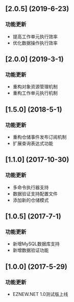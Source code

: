 <a name="2.0.5"></a>
## [2.0.5] (2019-6-23)

### 功能更新

* 提高工作单元执行效率
* 优化数据操作执行效率

<a name="2.0.0"></a>
## [2.0.0] (2019-3-1)

### 功能更新

* 重构对象资源管理机制
* 重构工作单元执行机制

<a name="1.5.0"></a>
## [1.5.0] (2018-5-1)

### 功能更新

* 重构仓储事件发布订阅机制
* 扩展查询表达式功能

<a name="1.1.0"></a>
## [1.1.0] (2017-10-30)

### 功能更新

* 多命令执行器支持
* 数据验证支持配置文件
* 添加新的仓储模式

<a name="1.0.5"></a>
## [1.0.5] (2017-7-1)

### 功能更新

* 新增MySQL数据库支持
* 新增数据验证功能

<a name="1.0.0"></a>
## [1.0.0] (2017-5-29)

### 功能更新

* EZNEW.NET 1.0测试版上线

